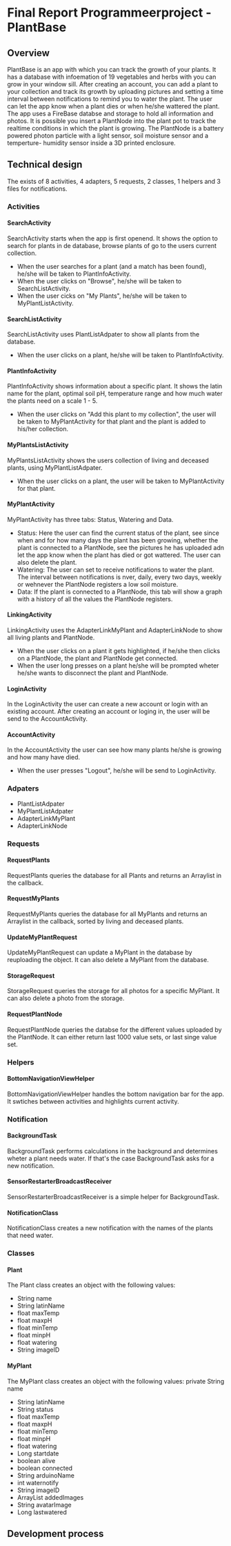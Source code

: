 # Final Report Programmeerproject - PlantBase

## Overview

PlantBase is an app with which you can track the growth of your plants. 
It has a database with infoemation of 19 vegetables and herbs with you can grow in your window sill. 
After creating an account, you can add a plant to your collection and track its growth by uploading pictures and setting a time interval between notifications to remind you to water the plant.
The user can let the app know when a plant dies or when he/she wattered the plant.
The app uses a FireBase databse and storage to hold all information and photos.
It is possible you insert a PlantNode into the plant pot to track the realtime conditions in which the plant is growing. 
The PlantNode is a battery powered photon particle with a light sensor, soil moisture sensor and a temperture- humidity sensor inside a 3D printed enclosure.


## Technical design

The exists of 8 activities, 4 adapters, 5 requests, 2 classes, 1 helpers and 3 files for notifications.

### Activities
#### SearchActivity
SearchActivity starts when the app is first openend. It shows the option to search for plants in de database, browse plants of go to the users current collection.
- When the user searches for a plant (and a match has been found), he/she will be taken to PlantInfoActivity.
- When the user clicks on "Browse", he/she will be taken to SearchListActivity.
- When the user cicks on "My Plants", he/she will be taken to MyPlantListActivity.

#### SearchListActivity
SearchListActivity uses PlantListAdpater to show all plants from the database.
- When the user clicks on a plant, he/she will be taken to PlantInfoActivity.

#### PlantInfoActivity
PlantInfoActivity shows information about a specific plant. It shows the latin name for the plant, optimal soil pH, temperature range and how much water the plants need on a scale 1 - 5.
- When the user clicks on "Add this plant to my collection", the user will be taken to MyPlantActivity for that plant and the plant is added to his/her collection.

#### MyPlantsListActivity
MyPlantsListActivity shows the users collection of living and deceased plants, using MyPlantListAdpater.
- When the user clicks on a plant, the user will be taken to MyPlantActivity for that plant.

#### MyPlantActivity
MyPlantActivity has three tabs: Status, Watering and Data.
- Status: Here the user can find the current status of the plant, see since when and for how many days the plant has been growing, whether the plant is connected to a PlantNode, see the pictures he has uploaded adn let the app know when the plant has died or got wattered. 
The user can also delete the plant.
- Watering: The user can set to receive notifications to water the plant. The interval between notifications is nver, daily, every two days, weekly or wehnever the PlantNode registers a low soil moisture.
- Data: If the plant is connected to a PlantNode, this tab will show a graph with a history of all the values the PlantNode registers. 

#### LinkingActivity
LinkingActivity uses the AdapterLinkMyPlant and AdapterLinkNode to show all living plants and PlantNode.
- When the user clicks on a plant it gets highlighted, if he/she then clicks on a PlantNode, the plant and PlantNode get connected.
- When the user long presses on a plant he/she will be prompted wheter he/she wants to disconnect the plant and PlantNode.

#### LoginActivity
In the LoginActivity the user can create a new account or login with an existing account.
After creating an account or loging in, the user will be send to the AccountActivity.

#### AccountActivity
In the AccountActivity the user can see how many plants he/she is growing and how many have died.
- When the user presses "Logout", he/she will be send to LoginActivity.

### Adpaters
- PlantListAdpater
- MyPlantListAdpater
- AdapterLinkMyPlant
- AdapterLinkNode

### Requests
#### RequestPlants
RequestPlants queries the database for all Plants and returns an Arraylist<Plant> in the callback.

#### RequestMyPlants
RequestMyPlants queries the database for all MyPlants and returns an Arraylist<MyPlant> in the callback, sorted by living and deceased plants.

#### UpdateMyPlantRequest
UpdateMyPlantRequest can update a MyPlant in the database by reuploading the object.
It can also delete a MyPlant from the database.

#### StorageRequest
StorageRequest queries the storage for all photos for a specific MyPlant. It can also delete a photo from the storage.

#### RequestPlantNode
RequestPlantNode queries the databse for the different values uploaded by the PlantNode. It can either return last 1000 value sets, or last singe value set.

### Helpers
#### BottomNavigationViewHelper 
BottomNavigationViewHelper handles the bottom navigation bar for the app. It swtiches between activities and highlights current activity.

### Notification
#### BackgroundTask 
BackgroundTask performs calculations in the background and determines wheter a plant needs water. If that's the case BackgroundTask asks for a new notification.

#### SensorRestarterBroadcastReceiver
SensorRestarterBroadcastReceiver is a simple helper for BackgroundTask.

#### NotificationClass
NotificationClass creates a new notification with the names of the plants that need water.

### Classes
#### Plant
The Plant class creates an object with the following values:
- String name
- String latinName
- float maxTemp
- float maxpH
- float minTemp
- float minpH
- float watering
- String imageID

#### MyPlant
The MyPlant class creates an object with the following values:
private String name
- String latinName
- String status
- float maxTemp
- float maxpH
- float minTemp
- float minpH
- float watering
- Long startdate
- boolean alive
- boolean connected
- String arduinoName
- int waternotify
- String imageID
- ArrayList<String> addedImages
- String avatarImage
- Long lastwatered

## Development process


